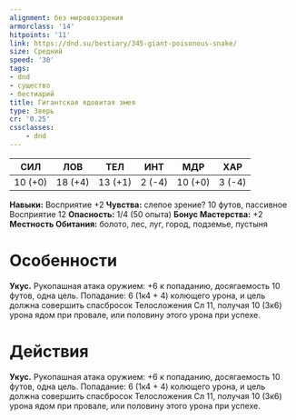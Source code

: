 ```yaml
---
alignment: без мировоззрения
armorclass: '14'
hitpoints: '11'
link: https://dnd.su/bestiary/345-giant-poisonous-snake/
size: Средний
speed: '30'
tags:
- dnd
- существо
- бестиарий
title: Гигантская ядовитая змея
type: Зверь
cr: '0.25'
cssclasses:
    - dnd
---
```



| СИЛ | ЛОВ | ТЕЛ | ИНТ | МДР | ХАР |
|---|---|---|---|---|---|
| 10 (+0) | 18 (+4) | 13 (+1) | 2 (-4) | 10 (+0) | 3 (-4) |
**Навыки:** Восприятие +2
**Чувства:** слепое зрение? 10 футов, пассивное Восприятие 12
**Опасность:** 1/4 (50 опыта)
**Бонус Мастерства:** +2
**Местность Обитания:** болото, лес, луг, город, подземье, пустыня


# Особенности
**Укус.** Рукопашная атака оружием: +6 к попаданию, досягаемость 10 футов, одна цель. Попадание: 6 (1к4 + 4) колющего урона, и цель должна совершить спасбросок Телосложения Сл 11, получая 10 (3к6) урона ядом при провале, или половину этого урона при успехе.


# Действия
**Укус.** Рукопашная атака оружием: +6 к попаданию, досягаемость 10 футов, одна цель. Попадание: 6 (1к4 + 4) колющего урона, и цель должна совершить спасбросок Телосложения Сл 11, получая 10 (3к6) урона ядом при провале, или половину этого урона при успехе.